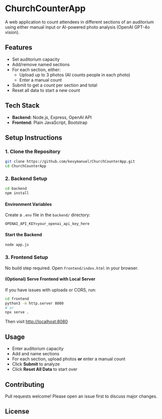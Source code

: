 # ChurchCounterApp

A web application to count attendees in different sections of an auditorium using either manual input or AI-powered photo analysis (OpenAI GPT-4o vision).

## Features
- Set auditorium capacity
- Add/remove named sections
- For each section, either:
  - Upload up to 3 photos (AI counts people in each photo)
  - Enter a manual count
- Submit to get a count per section and total
- Reset all data to start a new count

## Tech Stack
- **Backend:** Node.js, Express, OpenAI API
- **Frontend:** Plain JavaScript, Bootstrap

## Setup Instructions

### 1. Clone the Repository
```sh
git clone https://github.com/kevymanuel/ChurchCounterApp.git
cd ChurchCounterApp
```

### 2. Backend Setup
```sh
cd backend
npm install
```

#### Environment Variables
Create a `.env` file in the `backend/` directory:
```
OPENAI_API_KEY=your_openai_api_key_here
```

#### Start the Backend
```sh
node app.js
```

### 3. Frontend Setup
No build step required. Open `frontend/index.html` in your browser.

#### (Optional) Serve Frontend with Local Server
If you have issues with uploads or CORS, run:
```sh
cd frontend
python3 -m http.server 8080
# or
npx serve .
```
Then visit [http://localhost:8080](http://localhost:8080)

## Usage
- Enter auditorium capacity
- Add and name sections
- For each section, upload photos **or** enter a manual count
- Click **Submit** to analyze
- Click **Reset All Data** to start over

## Contributing
Pull requests welcome! Please open an issue first to discuss major changes.

## License
